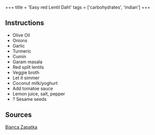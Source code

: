 +++
title = 'Easy red Lentil Dahl'
tags = ['carbohydrates', 'indian']
+++

## Instructions

- Olive Oil
- Onions
- Garlic
- Turmeric
- Cumin
- Garam masala
- Red split lentils
- Veggie broth
- Let it simmer
- Coconut milk/yoghurt
- Add tomatoe sauce
- Lemon juice, salt, pepper
- ? Sesame seeds


## Sources
[Bianca Zapatka](https://www.youtube.com/watch?v=BPpEswZ0eMk)